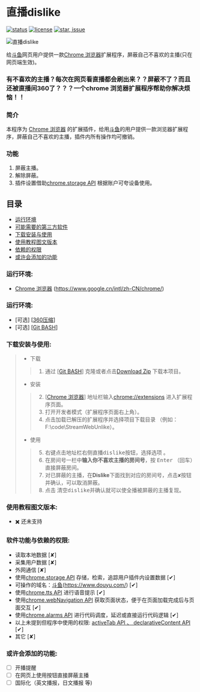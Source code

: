 # 直播dislike

[![status](https://img.shields.io/badge/status-stable-green.svg)](https://github.com/tychxn/jd-assistant)
[![license](https://img.shields.io/badge/license-MIT-blue.svg)](./LICENSE)
[![star, issue](https://img.shields.io/badge/star%2C%20issue-welcome-brightgreen.svg)](https://github.com/tychxn/jd-assistant)


![直播dislike][logo]

[logo]: https://github.com/hangdra/StreamWebUnlike/blob/master/images/dislike218_235.png "Logo of 直播dislike"

  给[斗鱼](https://www.douyu.com/)网页用户提供一款[Chrome 浏览器](https://www.google.cn/intl/zh-CN/chrome/)扩展程序，屏蔽自己不喜欢的主播(只在网页端生效)。

### 有不喜欢的主播？每次在网页看直播都会刷出来？？屏蔽不了？而且还被直播间360了？？？一个chrome 浏览器扩展程序帮助你解决烦恼！！

### 简介

  本程序为 [Chrome 浏览器](https://www.google.cn/intl/zh-CN/chrome/) 的扩展插件，给用[斗鱼](https://www.douyu.com/)的用户提供一款浏览器扩展程序，屏蔽自己不喜欢的主播，插件内所有操作均可撤销。

### 功能

1. 屏蔽主播。
2. 解除屏蔽。
3. 插件设置借助[chrome.storage API](https://developer.chrome.com/apps/api_index) 根据账户可夸设备使用。

## 目录

* [运行环境](#运行环境)
* [可能需要的第三方软件](#可能需要的第三方软件)
* [下载安装与使用](#下载安装与使用)
* [使用教程图文版本](#使用教程图文版本)
* [依赖的权限](#依赖的权限)
* [或许会添加的功能](#或许会添加的功能)

### <div id="env">运行环境:</div>

- [Chrome 浏览器](https://www.google.cn/intl/zh-CN/chrome/) \(<https://www.google.cn/intl/zh-CN/chrome/>\)

### <div id="third">运行环境:</div>

- \[可选\] \[[360压缩](https://yasuo.360.cn/)\]
- \[可选\] \[[Git BASH](https://gitforwindows.org/)\]


### <div id="howToUse">下载安装与使用:</div>

>- 下载  
>>1. 通过 \[[Git BASH](https://gitforwindows.org/)\] 克隆或者点击[Download Zip](/hangdra/StreamWebUnlike/archive/master.zip)  下载本项目。  
>
>- 安装  
>>2. \[[Chrome 浏览器](https://www.google.cn/intl/zh-CN/chrome/)\] 地址栏输入[chrome://extensions](chrome://extensions) 进入扩展程序页面。
>>3. 打开<kbd>开发者模式</kbd>（扩展程序页面右上角）。    
>>4. 点击<kbd>加载已解压的扩展程序</kbd>并选择项目下载目录  （例如：F:\code\StreamWebUnlike）。    
>
>- 使用     
>>5. 右键点击地址栏右侧<kbd>直播dislike</kbd>按钮，选择<kbd>选项</kbd> 。    
>>6. 在房间号一栏中**输入你不喜欢主播的房间号**，按  <kbd>Enter</kbd> （回车）直接屏蔽房间。  
>>7. 对已屏蔽的主播，在**Dislike**下面找到对应的房间号，点击<kbd>✘</kbd>按钮并确认，可以取消屏蔽。  
>>8. 点击 <kbd>清空dislike</kbd>并确认就可以使全播被屏蔽的主播复现。  

### <div id="howToUseInStoryMode">使用教程图文版本:</div>

- ✖️ 还未支持

### <div id="privilege">软件功能与依赖的权限:</div>

- 读取本地数据 [✘]
- 采集用户数据 [✘]
- 外网通信 [✘]
- 使用[chrome.storage API](https://developer.chrome.com/apps/api_index) 存储，检索，追踪用户插件内设置数据 [✔]
- 可操作的域名：[斗鱼](https://www.douyu.com/)\(<https://www.douyu.com/>\) [✔]
- 使用[chrome.tts API](https://developer.chrome.com/apps/api_index) 进行语音提示 [✔]
- 使用[chrome.webNavigation API](https://developer.chrome.com/apps/api_index) 获取页面状态，便于在页面加载完成后与页面交互 [✔]
- 使用[chrome.alarms API](https://developer.chrome.com/apps/api_index) 进行代码调度，延迟或直接运行代码逻辑 [✔]
- 以上未提到但程序中使用的权限: [activeTab API 、 declarativeContent API](https://developer.chrome.com/apps/api_index) [✔]
- 其它 [✘]

### <div id="never">或许会添加的功能:</div>

- [ ] 开播提醒
- [ ] 在网页上使用按钮直接屏蔽主播
- [ ] 国际化（英文播报，日文播报 等)

[Download Zip]: (/hangdra/StreamWebUnlike/archive/master.zip)
[360压缩]: (https://yasuo.360.cn/)
[Git BASH]: (https://gitforwindows.org/)
[斗鱼]: (https://www.douyu.com/)
[Chrome 浏览器]: (https://www.google.cn/intl/zh-CN/chrome/)
